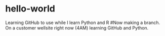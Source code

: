 # hello-world
Learning GitHub to use while I learn Python and R
#Now making a branch.  On a customer wellsite right now (4AM) learning GitHub and Python.
